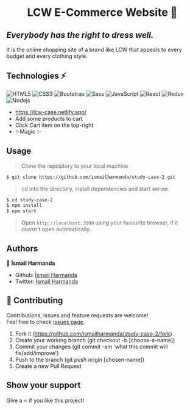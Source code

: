<h1 align="center">LCW E-Commerce Website 👋</h1>

## _Everybody has the right to dress well._

It is the online shopping site of a brand like LCW that appeals to every budget and every clothing style.

## Technologies ⚡

![HTML5](https://img.shields.io/badge/-HTML5-blue?style=flat&logo=html5&logoColor=white)
![CSS3](https://img.shields.io/badge/-CSS3-blue?style=flat&logo=css3)
![Bootstrap](https://img.shields.io/badge/-Bootstrap-blue?style=flat&logo=bootstrap)
![Sass](https://img.shields.io/badge/Sass-CC6699?style=flat&logo=sass&logoColor=white)
![JavaScript](https://img.shields.io/badge/-JavaScript-black?style=flat&logo=javascript)
![React](https://img.shields.io/badge/-React-darkblue?style=flat&logo=react)
![Redux](https://img.shields.io/badge/Redux-593D88?style=flat&logo=redux&logoColor=white)
![Nodejs](https://img.shields.io/badge/-Nodejs-darkblue?style=flat&logo=Node.js)

- https://lcw-case.netlify.app/
- Add some products to cart
- Click Cart item on the top-right
- ✨Magic ✨

## Usage

> Clone the repository to your local machine

```sh
$ git clone https://github.com/ismailharmanda/study-case-2.git
```

> cd into the directory, install dependencies and start server.

```sh
$ cd study-case-2
$ npm install
$ npm start
```

> Open `http://localhost:3000` using your favourite browser, if it doesn't open automatically.

## Authors

👤 **İsmail Harmanda**

- Github: [İsmail Harmanda](https://github.com/ismailharmanda)
- Twitter: [İsmail Harmanda](https://twitter.com/ismail_harmanda)

## 🤝 Contributing

Contributions, issues and feature requests are welcome!<br />Feel free to check [issues page](https://github.com/ismailharmanda/study-case-2/issues).

1. Fork it (https://github.com/ismailharmanda/study-case-2/fork)
2. Create your working branch (git checkout -b [choose-a-name])
3. Commit your changes (git commit -am 'what this commit will fix/add/improve')
4. Push to the branch (git push origin [chosen-name])
5. Create a new Pull Request

## Show your support

Give a ⭐️ if you like this project!
